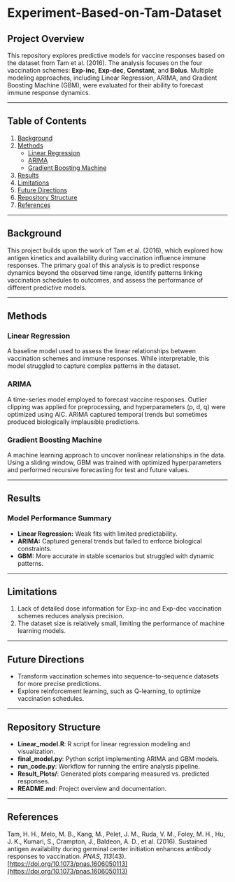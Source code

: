 # **Experiment-Based-on-Tam-Dataset**

## **Project Overview**
This repository explores predictive models for vaccine responses based on the dataset from Tam et al. (2016). The analysis focuses on the four vaccination schemes: **Exp-inc**, **Exp-dec**, **Constant**, and **Bolus**. Multiple modeling approaches, including Linear Regression, ARIMA, and Gradient Boosting Machine (GBM), were evaluated for their ability to forecast immune response dynamics.

---

## **Table of Contents**
1. [Background](#background)
2. [Methods](#methods)
    - [Linear Regression](#linear-regression)
    - [ARIMA](#arima)
    - [Gradient Boosting Machine](#gradient-boosting-machine)
3. [Results](#results)
4. [Limitations](#limitations)
5. [Future Directions](#future-directions)
6. [Repository Structure](#repository-structure)
7. [References](#references)

---

## **Background**
This project builds upon the work of Tam et al. (2016), which explored how antigen kinetics and availability during vaccination influence immune responses. The primary goal of this analysis is to predict response dynamics beyond the observed time range, identify patterns linking vaccination schedules to outcomes, and assess the performance of different predictive models.

---

## **Methods**

### **Linear Regression**
A baseline model used to assess the linear relationships between vaccination schemes and immune responses. While interpretable, this model struggled to capture complex patterns in the dataset.

### **ARIMA**
A time-series model employed to forecast vaccine responses. Outlier clipping was applied for preprocessing, and hyperparameters (p, d, q) were optimized using AIC. ARIMA captured temporal trends but sometimes produced biologically implausible predictions.

### **Gradient Boosting Machine**
A machine learning approach to uncover nonlinear relationships in the data. Using a sliding window, GBM was trained with optimized hyperparameters and performed recursive forecasting for test and future values.

---

## **Results**
### Model Performance Summary
- **Linear Regression:** Weak fits with limited predictability.
- **ARIMA:** Captured general trends but failed to enforce biological constraints.
- **GBM:** More accurate in stable scenarios but struggled with dynamic patterns.

---

## **Limitations**
1. Lack of detailed dose information for Exp-inc and Exp-dec vaccination schemes reduces analysis precision.
2. The dataset size is relatively small, limiting the performance of machine learning models.

---

## **Future Directions**
- Transform vaccination schemes into sequence-to-sequence datasets for more precise predictions.
- Explore reinforcement learning, such as Q-learning, to optimize vaccination schedules.

---

## **Repository Structure**
- **Linear_model.R**: R script for linear regression modeling and visualization.
- **final_model.py**: Python script implementing ARIMA and GBM models.
- **run_code.py**: Workflow for running the entire analysis pipeline.
- **Result_Plots/**: Generated plots comparing measured vs. predicted responses.
- **README.md**: Project overview and documentation.

---

## **References**
Tam, H. H., Melo, M. B., Kang, M., Pelet, J. M., Ruda, V. M., Foley, M. H., Hu, J. K., Kumari, S., Crampton, J., Baldeon, A. D., et al. (2016). Sustained antigen availability during germinal center initiation enhances antibody responses to vaccination. *PNAS, 113*(43). [https://doi.org/10.1073/pnas.1606050113](https://doi.org/10.1073/pnas.1606050113)
